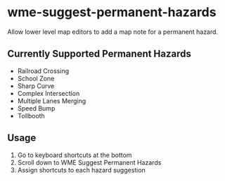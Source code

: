 # wme-suggest-permanent-hazards

Allow lower level map editors to add a map note for a permanent hazard.

## Currently Supported Permanent Hazards
- Railroad Crossing
- School Zone
- Sharp Curve
- Complex Intersection
- Multiple Lanes Merging
- Speed Bump
- Tollbooth
  
## Usage
1. Go to keyboard shortcuts at the bottom
2. Scroll down to WME Suggest Permanent Hazards
3. Assign shortcuts to each hazard suggestion
